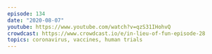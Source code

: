 ```yaml
---
episode: 134
date: "2020-08-07"
youtube: https://www.youtube.com/watch?v=qzS31IHohvQ
crowdcast: https://www.crowdcast.io/e/in-lieu-of-fun-episode-28
topics: coronavirus, vaccines, human trials
---
```

